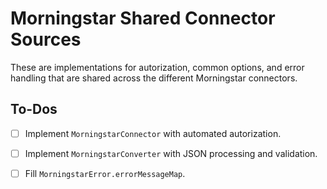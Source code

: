 Morningstar Shared Connector Sources
====================================

These are implementations for autorization, common options, and error handling
that are shared across the different Morningstar connectors.



To-Dos
------

- [ ] Implement `MorningstarConnector` with automated autorization.

- [ ] Implement `MorningstarConverter` with JSON processing and validation.

- [ ] Fill `MorningstarError.errorMessageMap`.
